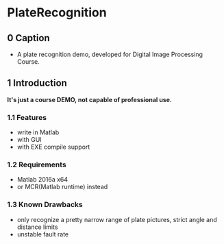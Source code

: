 # PlateRecognition

## 0 Caption
- A plate recognition demo, developed for Digital Image Processing Course.

## 1 Introduction

**It's just a course DEMO, not capable of professional use.**

### 1.1  Features
- write in Matlab
- with GUI
- with EXE compile support

### 1.2  Requirements
- Matlab 2016a x64
- or MCR(Matlab runtime) instead

### 1.3  Known Drawbacks
- only recognize a pretty narrow range of plate pictures, strict angle and distance limits
- unstable fault rate 
